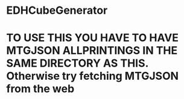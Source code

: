 # EDHCubeGenerator

# TO USE THIS YOU HAVE TO HAVE MTGJSON ALLPRINTINGS IN THE SAME DIRECTORY AS THIS. Otherwise try fetching MTGJSON from the web